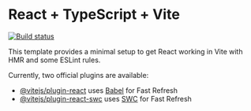 # React + TypeScript + Vite

[![Build status](https://ci.appveyor.com/api/projects/status/7gfp6j8ce622oynq?svg=true)](https://ci.appveyor.com/project/Nikolaytcev/react-hw3-films)

This template provides a minimal setup to get React working in Vite with HMR and some ESLint rules.

Currently, two official plugins are available:

- [@vitejs/plugin-react](https://github.com/vitejs/vite-plugin-react/blob/main/packages/plugin-react/README.md) uses [Babel](https://babeljs.io/) for Fast Refresh
- [@vitejs/plugin-react-swc](https://github.com/vitejs/vite-plugin-react-swc) uses [SWC](https://swc.rs/) for Fast Refresh

